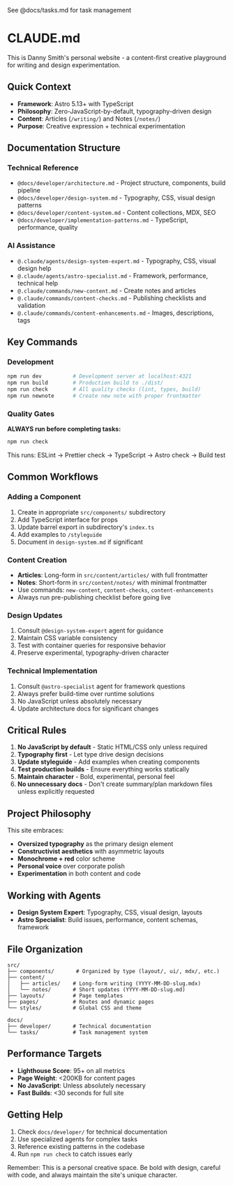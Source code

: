 See @docs/tasks.md for task management

# CLAUDE.md

This is Danny Smith's personal website - a content-first creative playground for writing and design experimentation.

## Quick Context

- **Framework**: Astro 5.13+ with TypeScript
- **Philosophy**: Zero-JavaScript-by-default, typography-driven design
- **Content**: Articles (`/writing/`) and Notes (`/notes/`)
- **Purpose**: Creative expression + technical experimentation

## Documentation Structure

### Technical Reference

- `@docs/developer/architecture.md` - Project structure, components, build pipeline
- `@docs/developer/design-system.md` - Typography, CSS, visual design patterns
- `@docs/developer/content-system.md` - Content collections, MDX, SEO
- `@docs/developer/implementation-patterns.md` - TypeScript, performance, quality

### AI Assistance

- `@.claude/agents/design-system-expert.md` - Typography, CSS, visual design help
- `@.claude/agents/astro-specialist.md` - Framework, performance, technical help
- `@.claude/commands/new-content.md` - Create notes and articles
- `@.claude/commands/content-checks.md` - Publishing checklists and validation
- `@.claude/commands/content-enhancements.md` - Images, descriptions, tags

## Key Commands

### Development

```bash
npm run dev          # Development server at localhost:4321
npm run build        # Production build to ./dist/
npm run check        # All quality checks (lint, types, build)
npm run newnote      # Create new note with proper frontmatter
```

### Quality Gates

**ALWAYS run before completing tasks:**

```bash
npm run check
```

This runs: ESLint → Prettier check → TypeScript → Astro check → Build test

## Common Workflows

### Adding a Component

1. Create in appropriate `src/components/` subdirectory
2. Add TypeScript interface for props
3. Update barrel export in subdirectory's `index.ts`
4. Add examples to `/styleguide`
5. Document in `design-system.md` if significant

### Content Creation

- **Articles**: Long-form in `src/content/articles/` with full frontmatter
- **Notes**: Short-form in `src/content/notes/` with minimal frontmatter
- Use commands: `new-content`, `content-checks`, `content-enhancements`
- Always run pre-publishing checklist before going live

### Design Updates

1. Consult `@design-system-expert` agent for guidance
2. Maintain CSS variable consistency
3. Test with container queries for responsive behavior
4. Preserve experimental, typography-driven character

### Technical Implementation

1. Consult `@astro-specialist` agent for framework questions
2. Always prefer build-time over runtime solutions
3. No JavaScript unless absolutely necessary
4. Update architecture docs for significant changes

## Critical Rules

1. **No JavaScript by default** - Static HTML/CSS only unless required
2. **Typography first** - Let type drive design decisions
3. **Update styleguide** - Add examples when creating components
4. **Test production builds** - Ensure everything works statically
5. **Maintain character** - Bold, experimental, personal feel
6. **No unnecessary docs** - Don't create summary/plan markdown files unless explicitly requested

## Project Philosophy

This site embraces:

- **Oversized typography** as the primary design element
- **Constructivist aesthetics** with asymmetric layouts
- **Monochrome + red** color scheme
- **Personal voice** over corporate polish
- **Experimentation** in both content and code

## Working with Agents

- **Design System Expert**: Typography, CSS, visual design, layouts
- **Astro Specialist**: Build issues, performance, content schemas, framework

## File Organization

```
src/
├── components/       # Organized by type (layout/, ui/, mdx/, etc.)
├── content/
│   ├── articles/    # Long-form writing (YYYY-MM-DD-slug.mdx)
│   └── notes/       # Short updates (YYYY-MM-DD-slug.md)
├── layouts/         # Page templates
├── pages/           # Routes and dynamic pages
└── styles/          # Global CSS and theme

docs/
├── developer/       # Technical documentation
└── tasks/           # Task management system
```

## Performance Targets

- **Lighthouse Score**: 95+ on all metrics
- **Page Weight**: <200KB for content pages
- **No JavaScript**: Unless absolutely necessary
- **Fast Builds**: <30 seconds for full site

## Getting Help

1. Check `docs/developer/` for technical documentation
2. Use specialized agents for complex tasks
3. Reference existing patterns in the codebase
4. Run `npm run check` to catch issues early

Remember: This is a personal creative space. Be bold with design, careful with code, and always maintain the site's unique character.
